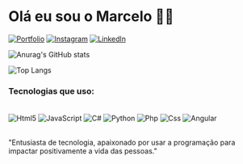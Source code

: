# Olá eu sou o Marcelo 🖐🏻

[![Portfolio](https://img.shields.io/badge/dev.to-fff?style=for-the-badge&logo=devdotto&logoColor=blue)]()
[![Instagram](https://img.shields.io/badge/Instagram-fff?style=for-the-badge&logo=instagram&logoColor=blue)]()
[![Linkedln](https://img.shields.io/badge/LinkedIn-fff?style=for-the-badge&logo=linkedin&logoColor=blue)](linkedin.com/in/marcelo-junior-027715261)

![Anurag's GitHub stats](https://github-readme-stats.vercel.app/api?username=MarceloScripts&show_icons=true&theme=transparent&bg_color=fff&text_color=000&hide_title=true&hide_stars=true)

![Top Langs](https://github-readme-stats.vercel.app/api/top-langs/?username=MarceloScripts&hidden_progress_bars=true)

### Tecnologias que uso: 

<div style="display: inline_block"></br>
    <img align="center"alt="Html5" src="https://img.shields.io/badge/HTML5-fff?style=for-the-badge&logo=html5&logoColor=blue">
    <img align="center"alt="JavaScript" src="https://img.shields.io/badge/JavaScript-fff?style=for-the-badge&logo=javascript&logoColor=blue">
    <img align="center"alt="C#" src="https://img.shields.io/badge/C%23-fff?style=for-the-badge&logo=c-sharp&logoColor=blue">
    <img align="center"alt="Python" src="https://img.shields.io/badge/Python-fff?style=for-the-badge&logo=python&logoColor=blue">
    <img align="center"alt="Php" src="https://img.shields.io/badge/PHP-fff?style=for-the-badge&logo=php&logoColor=blue">
    <img align="center"alt="Css" src="https://img.shields.io/badge/CSS3-fff?style=for-the-badge&logo=css3&logoColor=blue">
    <img align="center"alt="Angular" src="https://img.shields.io/badge/Angular-fff?style=for-the-badge&logo=angular&logoColor=blue">
</div></br>

"Entusiasta de tecnologia, apaixonado por usar a programação para impactar positivamente a vida das pessoas."
